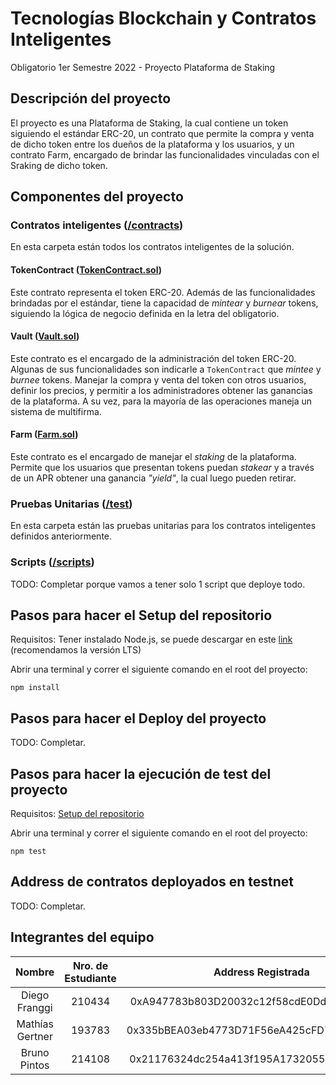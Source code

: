 # Tecnologías Blockchain y Contratos Inteligentes

Obligatorio 1er Semestre 2022 - Proyecto Plataforma de Staking

## Descripción del proyecto

El proyecto es una Plataforma de Staking, la cual contiene un token siguiendo el estándar ERC-20, un contrato que permite la compra y venta de
dicho token entre los dueños de la plataforma y los usuarios, y un contrato Farm, encargado de brindar las funcionalidades vinculadas con el Sraking de dicho token.

## Componentes del proyecto

### Contratos inteligentes ([/contracts](/contracts))

En esta carpeta están todos los contratos inteligentes de la solución.

#### TokenContract ([TokenContract.sol](/contracts/TokenContract.sol))
Este contrato representa el token ERC-20. Además de las funcionalidades brindadas por el estándar, tiene la capacidad de <em>mintear</em> y <em>burnear</em> tokens, siguiendo la lógica de negocio definida en la letra del obligatorio.

#### Vault ([Vault.sol](/contracts/Vault.sol))
Este contrato es el encargado de la administración del token ERC-20. Algunas de sus funcionalidades son indicarle a `TokenContract` que <em>mintee</em> y <em>burnee</em> tokens. Manejar la compra y venta del token con otros usuarios, definir los precios, y permitir a los administradores obtener las ganancias de la plataforma. A su vez, para la mayoría de las operaciones maneja un sistema de multifirma.

#### Farm ([Farm.sol](/contracts/Farm.sol))
Este contrato es el encargado de manejar el <em>staking</em> de la plataforma. Permite que los usuarios que presentan tokens puedan <em>stakear</em> y a través de un APR obtener una ganancia <em>"yield"</em>, la cual luego pueden retirar.

### Pruebas Unitarias ([/test](/test))

En esta carpeta están las pruebas unitarias para los contratos inteligentes definidos anteriormente.

### Scripts ([/scripts](/scripts))

TODO: Completar porque vamos a tener solo 1 script que deploye todo.

## Pasos para hacer el Setup del repositorio

Requisitos: Tener instalado Node.js, se puede descargar en este [link](https://nodejs.org/en/download/) (recomendamos la versión LTS)

Abrir una terminal y correr el siguiente comando en el root del proyecto:
```
npm install
```

## Pasos para hacer el Deploy del proyecto

TODO: Completar.

## Pasos para hacer la ejecución de test del proyecto

Requisitos: [Setup del repositorio](#pasos-para-hacer-el-setup-del-repositorio)

Abrir una terminal y correr el siguiente comando en el root del proyecto:
```
npm test
```

## Address de contratos deployados en testnet

TODO: Completar.

## Integrantes del equipo
|      Nombre     | Nro. de Estudiante |             Address Registrada             |
|:---------------:|:------------------:|:------------------------------------------:|
|  Diego Franggi  |       210434       | 0xA947783b803D20032c12f58cdE0Dd20b73fE57dF |
| Mathías Gertner |       193783       | 0x335bBEA03eb4773D71F56eA425cFD7AD79B89B86 |
|   Bruno Pintos  |       214108       | 0x21176324dc254a413f195A1732055ee43AD9A7Bf |
